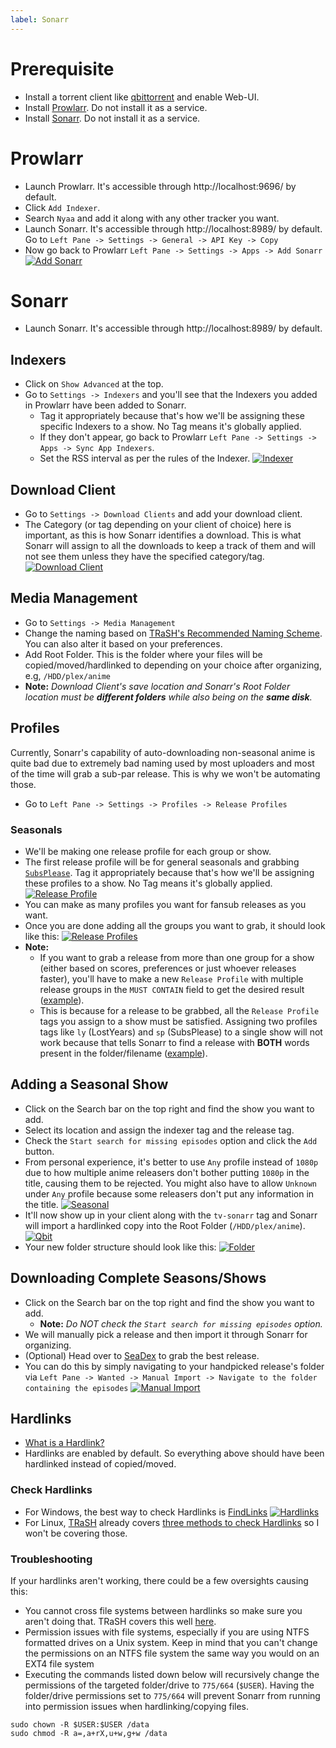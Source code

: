 ```yaml
---
label: Sonarr
---
```


# Prerequisite

- Install a torrent client like [qbittorrent](https://www.qbittorrent.org/download.php) and enable Web-UI.
- Install [Prowlarr](https://github.com/Prowlarr/Prowlarr/releases). Do not install it as a service.
- Install [Sonarr](https://sonarr.tv/). Do not install it as a service.

# Prowlarr

- Launch Prowlarr. It's accessible through http://localhost:9696/ by default.
- Click `Add Indexer`.
- Search `Nyaa` and add it along with any other tracker you want.
- Launch Sonarr. It's accessible through http://localhost:8989/ by default. Go to `Left Pane -> Settings -> General -> API Key -> Copy`
- Now go back to Prowlarr `Left Pane -> Settings -> Apps -> Add Sonarr`
  [![Add Sonarr](https://i.imgur.com/ski3AQt.gif "Add Sonarr")](https://i.imgur.com/ski3AQt.gif "Add Sonarr")

# Sonarr

- Launch Sonarr. It's accessible through http://localhost:8989/ by default.

## Indexers

- Click on `Show Advanced` at the top.
- Go to `Settings -> Indexers` and you'll see that the Indexers you added in Prowlarr have been added to Sonarr.
  - Tag it appropriately because that's how we'll be assigning these specific Indexers to a show. No Tag means it's globally applied.
  - If they don't appear, go back to Prowlarr `Left Pane -> Settings -> Apps -> Sync App Indexers`.
  - Set the RSS interval as per the rules of the Indexer.
    [![Indexer](https://i.imgur.com/xENPujg.png "Indexer")](https://i.imgur.com/xENPujg.png "Indexer")

## Download Client

- Go to `Settings -> Download Clients` and add your download client.
- The Category (or tag depending on your client of choice) here is important, as this is how Sonarr identifies a download. This is what Sonarr will assign to all the downloads to keep a track of them and will not see them unless they have the specified category/tag.
  [![Download Client](https://i.imgur.com/hfKQYcJ.png "Download Client")](https://i.imgur.com/hfKQYcJ.png "Download Client")

## Media Management

- Go to `Settings -> Media Management`
- Change the naming based on [TRaSH's Recommended Naming Scheme](https://trash-guides.info/Sonarr/Sonarr-recommended-naming-scheme/). You can also alter it based on your preferences.
- Add Root Folder. This is the folder where your files will be copied/moved/hardlinked to depending on your choice after organizing, e.g, `/HDD/plex/anime`
- **Note:** _Download Client's save location and Sonarr's Root Folder location must be **different folders** while also being on the **same disk**._

## Profiles

Currently, Sonarr's capability of auto-downloading non-seasonal anime is quite bad due to extremely bad naming used by most uploaders and most of the time will grab a sub-par release. This is why we won't be automating those.

- Go to `Left Pane -> Settings -> Profiles -> Release Profiles`

### Seasonals

- We'll be making one release profile for each group or show.
- The first release profile will be for general seasonals and grabbing [`SubsPlease`](https://nyaa.si/user/subsplease). Tag it appropriately because that's how we'll be assigning these profiles to a show. No Tag means it's globally applied.
  [![Release Profile](https://i.imgur.com/QoLA0t8.png "SubsPlease Profile")](https://i.imgur.com/QoLA0t8.png "SubsPlease Profile")
- You can make as many profiles you want for fansub releases as you want.
- Once you are done adding all the groups you want to grab, it should look like this:
  [![Release Profiles](https://i.imgur.com/7m6Ybgp.png "Release Profiles")](https://i.imgur.com/7m6Ybgp.png "Release Profiles")
- **Note:**
  - If you want to grab a release from more than one group for a show (either based on scores, preferences or just whoever releases faster), you'll have to make a new `Release Profile` with multiple release groups in the `MUST CONTAIN` field to get the desired result ([example](https://i.imgur.com/SBpEoJQ.png)).
  - This is because for a release to be grabbed, all the `Release Profile` tags you assign to a show must be satisfied. Assigning two profiles tags like `ly` (LostYears) and `sp` (SubsPlease) to a single show will not work because that tells Sonarr to find a release with **BOTH** words present in the folder/filename ([example](https://i.imgur.com/mXQEJrn.png)).

## Adding a Seasonal Show

- Click on the Search bar on the top right and find the show you want to add.
- Select its location and assign the indexer tag and the release tag.
- Check the `Start search for missing episodes` option and click the `Add` button.
- From personal experience, it's better to use `Any` profile instead of `1080p` due to how multiple anime releasers don't bother putting `1080p` in the title, causing them to be rejected. You might also have to allow `Unknown` under `Any` profile because some releasers don't put any information in the title.
  [![Seasonal](https://i.imgur.com/0FQGR1E.gif "Seasonal")](https://i.imgur.com/0FQGR1E.gif "Seasonal")
- It'll now show up in your client along with the `tv-sonarr` tag and Sonarr will import a hardlinked copy into the Root Folder (`/HDD/plex/anime`).
  [![Qbit](https://i.imgur.com/271wNmN.png "Qbit")](https://i.imgur.com/271wNmN.png "Qbit")
- Your new folder structure should look like this:
  [![Folder](https://i.imgur.com/bmmGs6i.png "Folder")](https://i.imgur.com/bmmGs6i.png "Folder")

## Downloading Complete Seasons/Shows

- Click on the Search bar on the top right and find the show you want to add.
  - **Note:** _Do NOT check the `Start search for missing episodes` option._
- We will manually pick a release and then import it through Sonarr for organizing.
- (Optional) Head over to [SeaDex](https://releases.moe) to grab the best release.
- You can do this by simply navigating to your handpicked release's folder via `Left Pane -> Wanted -> Manual Import -> Navigate to the folder containing the episodes`
  [![Manual Import](https://i.imgur.com/UjvXrka.gif "Manual Import")](https://i.imgur.com/UjvXrka.gif "Manual Import")

## Hardlinks

- [What is a Hardlink?](https://trash-guides.info/Hardlinks/Hardlinks-and-Instant-Moves/#what-are-hardlinks)
- Hardlinks are enabled by default. So everything above should have been hardlinked instead of copied/moved.

### Check Hardlinks

- For Windows, the best way to check Hardlinks is [FindLinks](https://docs.microsoft.com/en-us/sysinternals/downloads/findlinks)
  [![Hardlinks](https://i.imgur.com/pRZwkGG.png "Hardlinks")](https://i.imgur.com/pRZwkGG.png "Hardlinks")
- For Linux, [TRaSH](https://trash-guides.info/) already covers [three methods to check Hardlinks](https://trash-guides.info/Hardlinks/Check-if-hardlinks-are-working/) so I won't be covering those.

### Troubleshooting

If your hardlinks aren't working, there could be a few oversights causing this:

- You cannot cross file systems between hardlinks so make sure you aren't doing that. TRaSH covers this well [here](https://trash-guides.info/Hardlinks/How-to-setup-for/).
- Permission issues with file systems, especially if you are using NTFS formatted drives on a Unix system. Keep in mind that you can't change the permissions on an NTFS file system the same way you would on an EXT4 file system
- Executing the commands listed down below will recursively change the permissions of the targeted folder/drive to `775/664` (`$USER`). Having the folder/drive permissions set to `775/664` will prevent Sonarr from running into permission issues when hardlinking/copying files.

```
sudo chown -R $USER:$USER /data
sudo chmod -R a=,a+rX,u+w,g+w /data

```
